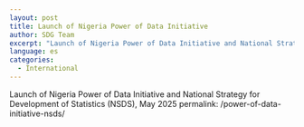 ```yaml
---
layout: post
title: Launch of Nigeria Power of Data Initiative
author: SDG Team
excerpt: "Launch of Nigeria Power of Data Initiative and National Strategy for Development of Statistics (NSDS)"
language: es
categories:
  - International
---
```

Launch of Nigeria Power of Data Initiative and National Strategy for Development of Statistics (NSDS), May 2025
permalink: /power-of-data-initiative-nsds/
